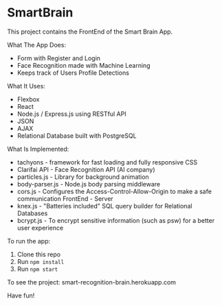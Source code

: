 # SmartBrain
This project contains the FrontEnd of the Smart Brain App.

What The App Does:
- Form with Register and Login
- Face Recognition made with Machine Learning
- Keeps track of Users Profile Detections


What It Uses:
- Flexbox
- React
- Node.js / Express.js using RESTful API
- JSON
- AJAX
- Relational Database built with PostgreSQL

What Is Implemented:
- tachyons - framework for fast loading and fully responsive CSS
- Clarifai API - Face Recognition API (AI company)
- particles.js - Library for background animation
- body-parser.js - Node.js body parsing middleware
- cors.js - Configures the Access-Control-Allow-Origin to make a safe communication FrontEnd - Server
- knex.js - "Batteries included" SQL query builder for Relational Databases
- bcrypt.js - To encrypt sensitive information (such as psw) for a better user experience

To run the app:

1. Clone this repo
2. Run `npm install`
3. Run `npm start`

To see the project: smart-recognition-brain.herokuapp.com

Have fun!